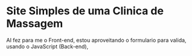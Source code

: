# Site Simples de uma Clinica de Massagem
AI fez para me o Front-end, estou aproveitando o formulario para valida, usando o JavaScript (Back-end), 